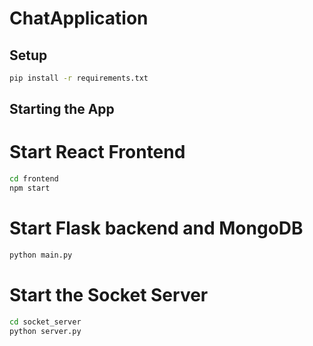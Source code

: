 # ChatApplication

## Setup

```bash
pip install -r requirements.txt
```

## Starting the App

# Start React Frontend
```bash
cd frontend
npm start
```

# Start Flask backend and MongoDB
```bash
python main.py
```


# Start the Socket Server
```bash
cd socket_server
python server.py
```
